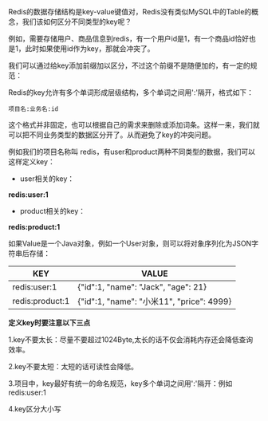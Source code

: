 Redis的数据存储结构是key-value键值对，Redis没有类似MySQL中的Table的概念，我们该如何区分不同类型的key呢？

例如，需要存储用户、商品信息到redis，有一个用户id是1，有一个商品id恰好也是1，此时如果使用id作为key，那就会冲突了。

我们可以通过给key添加前缀加以区分，不过这个前缀不是随便加的，有一定的规范：

Redis的key允许有多个单词形成层级结构，多个单词之间用':'隔开，格式如下：

```
项目名:业务名:id
```

这个格式并非固定，也可以根据自己的需求来删除或添加词条。这样一来，我们就可以把不同业务类型的数据区分开了。从而避免了key的冲突问题。

例如我们的项目名称叫 redis，有user和product两种不同类型的数据，我们可以这样定义key：

- user相关的key：

**redis:user:1**

- product相关的key：

**redis:product:1**

如果Value是一个Java对象，例如一个User对象，则可以将对象序列化为JSON字符串后存储：

| **KEY**         | **VALUE**                                  |
| --------------- | ------------------------------------------ |
| redis:user:1    | {"id":1,  "name": "Jack", "age": 21}       |
| redis:product:1 | {"id":1,  "name": "小米11", "price": 4999} |



**定义key时要注意以下三点**

1.key不要太长：尽量不要超过1024Byte,太长的话不仅会消耗内存还会降低查询效率。

2.key不要太短：太短的话可读性会降低。

3.项目中，key最好有统一的命名规范，key多个单词之间用':'隔开：例如redis:user:1

4.key区分大小写